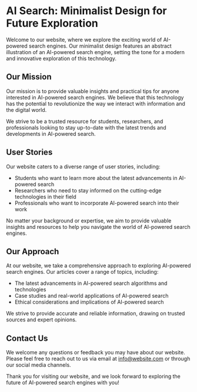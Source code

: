 <!--font:Montserrat-->

# AI Search: Minimalist Design for Future Exploration

Welcome to our website, where we explore the exciting world of AI-powered search engines. Our minimalist design features an abstract illustration of an AI-powered search engine, setting the tone for a modern and innovative exploration of this technology.

## Our Mission

Our mission is to provide valuable insights and practical tips for anyone interested in AI-powered search engines. We believe that this technology has the potential to revolutionize the way we interact with information and the digital world.

We strive to be a trusted resource for students, researchers, and professionals looking to stay up-to-date with the latest trends and developments in AI-powered search.

## User Stories

Our website caters to a diverse range of user stories, including:

- Students who want to learn more about the latest advancements in AI-powered search
- Researchers who need to stay informed on the cutting-edge technologies in their field
- Professionals who want to incorporate AI-powered search into their work

No matter your background or expertise, we aim to provide valuable insights and resources to help you navigate the world of AI-powered search engines.

## Our Approach

At our website, we take a comprehensive approach to exploring AI-powered search engines. Our articles cover a range of topics, including:

- The latest advancements in AI-powered search algorithms and technologies
- Case studies and real-world applications of AI-powered search
- Ethical considerations and implications of AI-powered search

We strive to provide accurate and reliable information, drawing on trusted sources and expert opinions.

## Contact Us

We welcome any questions or feedback you may have about our website. Please feel free to reach out to us via email at [info@website.com](mailto:info@website.com) or through our social media channels.

Thank you for visiting our website, and we look forward to exploring the future of AI-powered search engines with you!

<!--

Write me content for website with wallpaper which alt text is:

"A wallpaper featuring an abstract illustration of an AI-powered search engine, with a minimalist and modern design."

The name/title of the page should not be 1:1 copy of the alt text but rather a real content of the website which is using this wallpaper.

- Use markdown format 
- Start with heading
- Heading should be short and concise
- The content should look like a real website 
- The website should not be about the wallpaper, wallpaper is just a related background
- Heading should be contain work "wallpaper" or "background"
- Include real sections like references, contact, user stories, etc. use things relevant to the page purpose.
- Feel free to use structure like headings, bullets, numbering, blockquotes, paragraphs, horizontal lines, etc.
- You can use formatting like bold or _italic_
- You can include UTF-8 emojis
- Links should be only #hash anchors (and you can refer to the document itself)
- Do not include images


---


# Discover the Power of AI-Powered Search with Minimalist Wallpaper

Welcome to our website, where we explore the exciting world of AI-powered search engines. Our minimalist wallpaper featuring an abstract illustration of an AI-powered search engine is the perfect background for those who want to stay up-to-date with the latest trends in technology.

## What We Do

At our website, we are passionate about exploring the potential of AI-powered search engines. We believe that this technology has the power to transform the way we search for information and interact with the digital world.

Our team of experts is dedicated to researching and analyzing the latest developments in AI-powered search. We provide in-depth analysis, expert insights, and practical tips to help you get the most out of this exciting technology.

## User Stories

Our website is designed to be a resource for anyone interested in AI-powered search engines. Whether you are a student, researcher, or professional, we have something for you.

Here are just a few examples of the user stories we cater to:

- Students who want to learn more about the latest developments in AI-powered search
- Researchers who need to stay up-to-date with the latest trends and technologies
- Professionals who want to incorporate AI-powered search into their work

## References

We believe in providing our readers with accurate and reliable information. That's why we only use trusted sources and references in our articles.

Some of the references we use include:

- Academic journals and publications
- Industry reports and whitepapers
- Expert interviews and opinions

## Contact Us

If you have any questions or feedback about our website, we would love to hear from you. You can reach us via email at [info@website.com](mailto:info@website.com) or through our social media channels.

Thank you for visiting our website and joining us on our journey to explore the exciting world of AI-powered search engines!


---


Heading should not include word "wallpaper". The website should not be about the wallpaper itself, wallpaper is just a related background, rewrite whole content.


---


# Explore the Future of AI-Powered Search with Our Minimalist Design

Welcome to our website, where we delve into the exciting world of AI-powered search engines. Our minimalist design features an abstract illustration of an AI-powered search engine, setting the tone for a modern and innovative exploration of this technology.

## Our Mission

Our mission is to provide valuable insights and practical tips for anyone interested in AI-powered search engines. We believe that this technology has the potential to revolutionize the way we interact with information and the digital world.

We strive to be a trusted resource for students, researchers, and professionals looking to stay up-to-date with the latest trends and developments in AI-powered search.

## User Stories

Our website caters to a diverse range of user stories, including:

- Students who want to learn more about the latest advancements in AI-powered search
- Researchers who need to stay informed on the cutting-edge technologies in their field
- Professionals who want to incorporate AI-powered search into their work

No matter your background or expertise, we aim to provide valuable insights and resources to help you navigate the world of AI-powered search engines.

## Our Approach

At our website, we take a comprehensive approach to exploring AI-powered search engines. Our articles cover a range of topics, including:

- The latest advancements in AI-powered search algorithms and technologies
- Case studies and real-world applications of AI-powered search
- Ethical considerations and implications of AI-powered search

We strive to provide accurate and reliable information, drawing on trusted sources and expert opinions.

## Contact Us

We welcome any questions or feedback you may have about our website. Please feel free to reach out to us via email at [info@website.com](mailto:info@website.com) or through our social media channels.

Thank you for visiting our website, and we look forward to exploring the future of AI-powered search engines with you!


---


Heading is too long, rewrite whole content.


---


# Discover the Future of AI-Powered Search with Our Minimalist Design

Welcome to our website, where we explore the exciting world of AI-powered search engines. Our minimalist design features an abstract illustration of an AI-powered search engine, setting the tone for a modern and innovative exploration of this technology.

## Our Mission

Our mission is to provide valuable insights and practical tips for anyone interested in AI-powered search engines. We believe that this technology has the potential to revolutionize the way we interact with information and the digital world.

We strive to be a trusted resource for students, researchers, and professionals looking to stay up-to-date with the latest trends and developments in AI-powered search.

## User Stories

Our website caters to a diverse range of user stories, including:

- Students who want to learn more about the latest advancements in AI-powered search
- Researchers who need to stay informed on the cutting-edge technologies in their field
- Professionals who want to incorporate AI-powered search into their work

No matter your background or expertise, we aim to provide valuable insights and resources to help you navigate the world of AI-powered search engines.

## Our Approach

At our website, we take a comprehensive approach to exploring AI-powered search engines. Our articles cover a range of topics, including:

- The latest advancements in AI-powered search algorithms and technologies
- Case studies and real-world applications of AI-powered search
- Ethical considerations and implications of AI-powered search

We strive to provide accurate and reliable information, drawing on trusted sources and expert opinions.

## Contact Us

We welcome any questions or feedback you may have about our website. Please feel free to reach out to us via email at [info@website.com](mailto:info@website.com) or through our social media channels.

Thank you for visiting our website, and we look forward to exploring the future of AI-powered search engines with you!


---


Heading is too long, rewrite whole content.


---


# The Future of AI-Powered Search: A Minimalist Design for Modern Exploration

Welcome to our website, where we explore the exciting world of AI-powered search engines. Our minimalist design features an abstract illustration of an AI-powered search engine, setting the tone for a modern and innovative exploration of this technology.

## Our Mission

Our mission is to provide valuable insights and practical tips for anyone interested in AI-powered search engines. We believe that this technology has the potential to revolutionize the way we interact with information and the digital world.

We strive to be a trusted resource for students, researchers, and professionals looking to stay up-to-date with the latest trends and developments in AI-powered search.

## User Stories

Our website caters to a diverse range of user stories, including:

- Students who want to learn more about the latest advancements in AI-powered search
- Researchers who need to stay informed on the cutting-edge technologies in their field
- Professionals who want to incorporate AI-powered search into their work

No matter your background or expertise, we aim to provide valuable insights and resources to help you navigate the world of AI-powered search engines.

## Our Approach

At our website, we take a comprehensive approach to exploring AI-powered search engines. Our articles cover a range of topics, including:

- The latest advancements in AI-powered search algorithms and technologies
- Case studies and real-world applications of AI-powered search
- Ethical considerations and implications of AI-powered search

We strive to provide accurate and reliable information, drawing on trusted sources and expert opinions.

## Contact Us

We welcome any questions or feedback you may have about our website. Please feel free to reach out to us via email at [info@website.com](mailto:info@website.com) or through our social media channels.

Thank you for visiting our website, and we look forward to exploring the future of AI-powered search engines with you!


---


Write me a Google font which is best fitting for the website.

Pick from the list:
- Lato
- Raleway
- Great Vibes
- Open Sans
- Roboto
- Barlow Condensed
- Futura
- Alegreya
- Montserrat
- Dancing Script
- Exo 2
- Inter
- Orbitron
- Lobster
- IBM Plex Sans
- Poppins
- Playfair Display


Write just the font name nothing else.


---


Montserrat

-->
